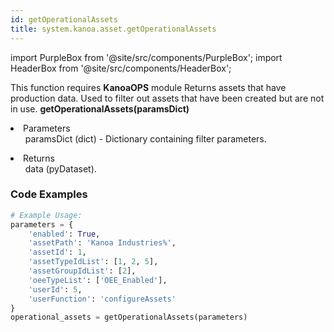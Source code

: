 ```yaml
---
id: getOperationalAssets
title: system.kanoa.asset.getOperationalAssets
---
```


import PurpleBox from '@site/src/components/PurpleBox';
import HeaderBox from '@site/src/components/HeaderBox';

<PurpleBox>This function requires <b>KanoaOPS</b> module</PurpleBox>
<HeaderBox header="Description">Returns assets that have production data. Used to filter out assets that have been created but are not in use.</HeaderBox>
<HeaderBox header="Syntax">
    <b>getOperationalAssets(paramsDict)</b>
    <li> Parameters <br />
        <ul>paramsDict (dict) - Dictionary containing filter parameters.</ul>
    </li>
    <li> Returns <br />
        <ul>data (pyDataset).</ul>
    </li>
</HeaderBox>

### Code Examples

```python
# Example Usage:
parameters = {
    'enabled': True,
    'assetPath': 'Kanoa Industries%',
    'assetId': 1,
    'assetTypeIdList': [1, 2, 5],
    'assetGroupIdList': [2],
    'oeeTypeList': ['OEE_Enabled'],
    'userId': 5,
    'userFunction': 'configureAssets'
}
operational_assets = getOperationalAssets(parameters)

